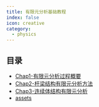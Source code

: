 ```yaml
---
title: 有限元分析基础教程
index: false
icon: creative
category:
  - physics
---
```


 ## 目录
- [Chap1-有限元分析过程概要](Chap1-有限元分析过程概要.md)
- [Chap2-杆梁结构有限元分析方法](Chap2-杆梁结构有限元分析方法.md)
- [Chap3-连续体结构有限元分析](Chap3-连续体结构有限元分析.md)
- [assets](assets)
